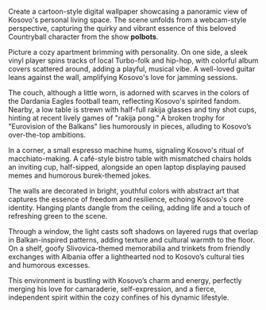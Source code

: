 Create a cartoon-style digital wallpaper showcasing a panoramic view of Kosovo's personal living space. The scene unfolds from a webcam-style perspective, capturing the quirky and vibrant essence of this beloved Countryball character from the show **polbots**.

Picture a cozy apartment brimming with personality. On one side, a sleek vinyl player spins tracks of local Turbo-folk and hip-hop, with colorful album covers scattered around, adding a playful, musical vibe. A well-loved guitar leans against the wall, amplifying Kosovo's love for jamming sessions.

The couch, although a little worn, is adorned with scarves in the colors of the Dardania Eagles football team, reflecting Kosovo's spirited fandom. Nearby, a low table is strewn with half-full rakija glasses and tiny shot cups, hinting at recent lively games of "rakija pong." A broken trophy for "Eurovision of the Balkans" lies humorously in pieces, alluding to Kosovo’s over-the-top ambitions.

In a corner, a small espresso machine hums, signaling Kosovo's ritual of macchiato-making. A café-style bistro table with mismatched chairs holds an inviting cup, half-sipped, alongside an open laptop displaying paused memes and humorous burek-themed jokes.

The walls are decorated in bright, youthful colors with abstract art that captures the essence of freedom and resilience, echoing Kosovo's core identity. Hanging plants dangle from the ceiling, adding life and a touch of refreshing green to the scene.

Through a window, the light casts soft shadows on layered rugs that overlap in Balkan-inspired patterns, adding texture and cultural warmth to the floor. On a shelf, goofy Slivovica-themed memorabilia and trinkets from friendly exchanges with Albania offer a lighthearted nod to Kosovo’s cultural ties and humorous excesses.

This environment is bustling with Kosovo’s charm and energy, perfectly merging his love for camaraderie, self-expression, and a fierce, independent spirit within the cozy confines of his dynamic lifestyle.